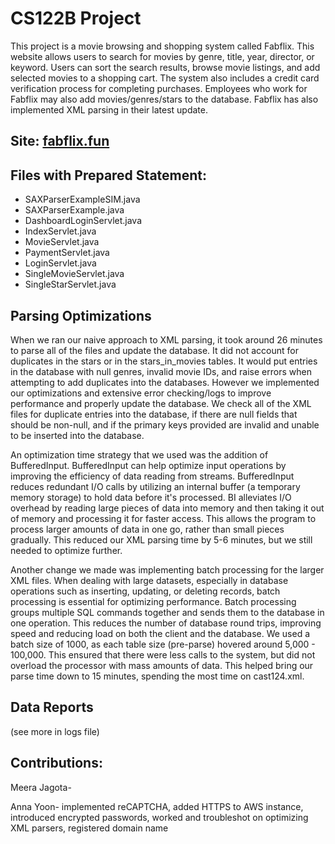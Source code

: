 # CS122B Project
This project is a movie browsing and shopping system called Fabflix. This website allows users to search for movies by genre, title, year, director, or keyword. Users can sort the search results, browse movie listings, and add selected movies to a shopping cart. The system also includes a credit card verification process for completing purchases. Employees who work for Fabflix may also add movies/genres/stars to the database. Fabflix has also implemented XML parsing in their latest update.

## Site: [fabflix.fun](https://fabflix.fun)

## Files with Prepared Statement:
- SAXParserExampleSIM.java
- SAXParserExample.java
- DashboardLoginServlet.java
- IndexServlet.java
- MovieServlet.java
- PaymentServlet.java
- LoginServlet.java
- SingleMovieServlet.java
- SingleStarServlet.java

## Parsing Optimizations
When we ran our naive approach to XML parsing, it took around 26 minutes to parse all of the files and update the database. It did not account for duplicates in the stars or in the stars_in_movies tables. It would put entries in the database with null genres, invalid movie IDs, and raise errors when attempting to add duplicates into the databases. However we implemented our optimizations and extensive error checking/logs to improve performance and properly update the database. We check all of the XML files for duplicate entries into the database, if there are null fields that should be non-null, and if the primary keys provided are invalid and unable to be inserted into the database.

An optimization time strategy that we used was the addition of BufferedInput. BufferedInput can help optimize input operations by improving the efficiency of data reading from streams. BufferedInput reduces redundant I/O calls by utilizing an internal buffer (a temporary memory storage) to hold data before it's processed. BI alleviates I/O overhead by reading large pieces of data into memory and then taking it out of memory and processing it for faster access. This allows the program to process larger amounts of data in one go, rather than small pieces gradually. This reduced our XML parsing time by 5-6 minutes, but we still needed to optimize further.

Another change we made was implementing batch processing for the larger XML files. When dealing with large datasets, especially in database operations such as inserting, updating, or deleting records, batch processing is essential for optimizing performance. Batch processing groups multiple SQL commands together and sends them to the database in one operation. This reduces the number of database round trips, improving speed and reducing load on both the client and the database. We used a batch size of 1000, as each table size (pre-parse) hovered around 5,000 - 100,000. This ensured that there were less calls to the system, but did not overload the processor with mass amounts of data. This helped bring our parse time down to 15 minutes, spending the most time on cast124.xml.

## Data Reports
(see more in logs file)


## Contributions:
Meera Jagota-

Anna Yoon- implemented reCAPTCHA, added HTTPS to AWS instance, introduced encrypted passwords, worked and troubleshot on optimizing XML parsers, registered domain name

